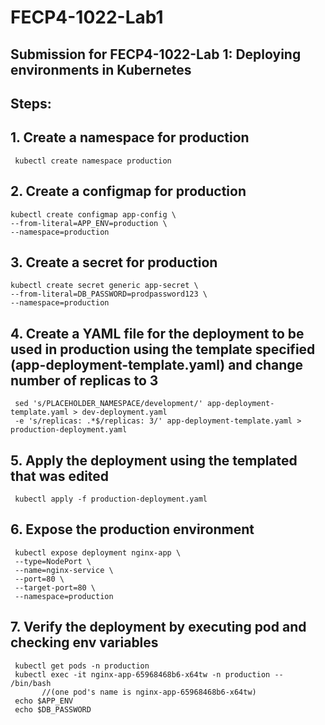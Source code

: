 # FECP4-1022-Lab1
## Submission for FECP4-1022-Lab 1: Deploying environments in Kubernetes

## Steps:

## 1. Create a namespace for production
     kubectl create namespace production

## 2. Create a configmap for production
    kubectl create configmap app-config \
    --from-literal=APP_ENV=production \
    --namespace=production

## 3. Create a secret for production
    kubectl create secret generic app-secret \
    --from-literal=DB_PASSWORD=prodpassword123 \
    --namespace=production

## 4. Create a YAML file for the deployment to be used in production using the template specified (app-deployment-template.yaml) and change number of replicas to 3
     sed 's/PLACEHOLDER_NAMESPACE/development/' app-deployment-template.yaml > dev-deployment.yaml
     -e 's/replicas: .*$/replicas: 3/' app-deployment-template.yaml > production-deployment.yaml

## 5. Apply the deployment using the templated that was edited
     kubectl apply -f production-deployment.yaml

## 6. Expose the production environment
     kubectl expose deployment nginx-app \
     --type=NodePort \
     --name=nginx-service \
     --port=80 \
     --target-port=80 \
     --namespace=production

## 7. Verify the deployment by executing pod and checking env variables
     kubectl get pods -n production
     kubectl exec -it nginx-app-65968468b6-x64tw -n production -- /bin/bash
           //(one pod's name is nginx-app-65968468b6-x64tw)
     echo $APP_ENV
     echo $DB_PASSWORD
